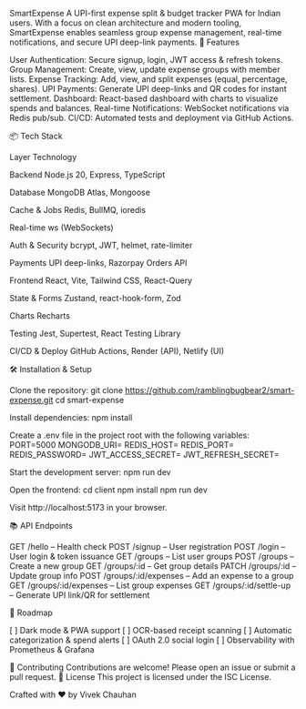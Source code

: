 SmartExpense
A UPI-first expense split & budget tracker PWA for Indian users. With a focus on clean architecture and modern tooling, SmartExpense enables seamless group expense management, real-time notifications, and secure UPI deep-link payments.
🚀 Features

User Authentication: Secure signup, login, JWT access & refresh tokens.
Group Management: Create, view, update expense groups with member lists.
Expense Tracking: Add, view, and split expenses (equal, percentage, shares).
UPI Payments: Generate UPI deep-links and QR codes for instant settlement.
Dashboard: React-based dashboard with charts to visualize spends and balances.
Real-time Notifications: WebSocket notifications via Redis pub/sub.
CI/CD: Automated tests and deployment via GitHub Actions.

📦 Tech Stack



Layer
Technology




Backend
Node.js 20, Express, TypeScript


Database
MongoDB Atlas, Mongoose


Cache & Jobs
Redis, BullMQ, ioredis


Real-time
ws (WebSockets)


Auth & Security
bcrypt, JWT, helmet, rate-limiter


Payments
UPI deep-links, Razorpay Orders API


Frontend
React, Vite, Tailwind CSS, React-Query


State & Forms
Zustand, react-hook-form, Zod


Charts
Recharts


Testing
Jest, Supertest, React Testing Library


CI/CD & Deploy
GitHub Actions, Render (API), Netlify (UI)



🛠️ Installation & Setup


Clone the repository:
git clone https://github.com/ramblingbugbear2/smart-expense.git
cd smart-expense



Install dependencies:
npm install



Create a .env file in the project root with the following variables:
PORT=5000
MONGODB_URI=<your-mongodb-connection-string>
REDIS_HOST=<your-redis-host>
REDIS_PORT=<your-redis-port>
REDIS_PASSWORD=<your-redis-password>
JWT_ACCESS_SECRET=<your-access-token-secret>
JWT_REFRESH_SECRET=<your-refresh-token-secret>



Start the development server:
npm run dev



Open the frontend:
cd client
npm install
npm run dev

Visit http://localhost:5173 in your browser.


📚 API Endpoints

GET /hello – Health check
POST /signup – User registration
POST /login – User login & token issuance
GET /groups – List user groups
POST /groups – Create a new group
GET /groups/:id – Get group details
PATCH /groups/:id – Update group info
POST /groups/:id/expenses – Add an expense to a group
GET /groups/:id/expenses – List group expenses
GET /groups/:id/settle-up – Generate UPI link/QR for settlement

🎯 Roadmap

[ ] Dark mode & PWA support
[ ] OCR-based receipt scanning
[ ] Automatic categorization & spend alerts
[ ] OAuth 2.0 social login
[ ] Observability with Prometheus & Grafana

🤝 Contributing
Contributions are welcome! Please open an issue or submit a pull request.
📄 License
This project is licensed under the ISC License.

Crafted with ❤️ by Vivek Chauhan
